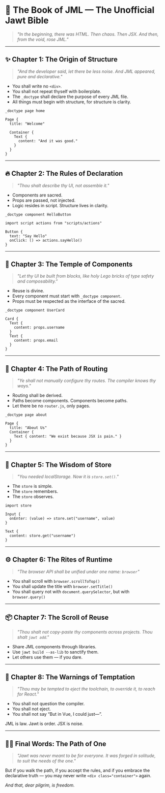 # 📖 The Book of JML — The Unofficial Jawt Bible

> *"In the beginning, there was HTML. Then chaos. Then JSX. And then, from the void, rose JML."*

---

## ✨ Chapter 1: The Origin of Structure

> *"And the developer said, let there be less noise. And JML appeared, pure and declarative."*

* You shall write no `<div>`.
* You shall not repeat thyself with boilerplate.
* The `_doctype` shall declare the purpose of every JML file.
* All things must begin with structure, for structure is clarity.

```jml
_doctype page home

Page {
  title: "Welcome"

  Container {
    Text {
      content: "And it was good."
    }
  }
}
```

---

## 🔥 Chapter 2: The Rules of Declaration

> *"Thou shalt describe thy UI, not assemble it."*

* Components are sacred.
* Props are passed, not injected.
* Logic resides in script. Structure lives in clarity.

```jml
_doctype component HelloButton

import script actions from "scripts/actions"

Button {
  text: "Say Hello"
  onClick: () => actions.sayHello()
}
```

---

## 🧱 Chapter 3: The Temple of Components

> *"Let thy UI be built from blocks, like holy Lego bricks of type safety and composability."*

* Reuse is divine.
* Every component must start with `_doctype component`.
* Props must be respected as the interface of the sacred.

```jml
_doctype component UserCard

Card {
  Text {
    content: props.username
  }
  Text {
    content: props.email
  }
}
```

---

## 🔀 Chapter 4: The Path of Routing

> *"Ye shall not manually configure thy routes. The compiler knows thy ways."*

* Routing shall be derived.
* Paths become components. Components become paths.
* Let there be no `router.js`, only pages.

```jml
_doctype page about

Page {
  title: "About Us"
  Container {
    Text { content: "We exist because JSX is pain." }
  }
}
```

---

## 🧠 Chapter 5: The Wisdom of Store

> *"You needed localStorage. Now it is `store.set()`."*

* The `store` is simple.
* The `store` remembers.
* The `store` observes.

```jml
import store

Input {
  onEnter: (value) => store.set("username", value)
}

Text {
  content: store.get("username")
}
```

---

## ⚙️ Chapter 6: The Rites of Runtime

> *"The browser API shall be unified under one name: `browser`"*

* You shall scroll with `browser.scrollToTop()`
* You shall update the title with `browser.setTitle()`
* You shall query not with `document.querySelector`, but with `browser.query()`

---

## 📦 Chapter 7: The Scroll of Reuse

> *"Thou shalt not copy-paste thy components across projects. Thou shalt `jawt add`."*

* Share JML components through libraries.
* Use `jawt build --as-lib` to sanctify them.
* Let others use them — if you dare.

---

## 🙅 Chapter 8: The Warnings of Temptation

> *"Thou may be tempted to eject the toolchain, to override it, to reach for React."*

* You shall not question the compiler.
* You shall not eject.
* You shall not say “But in Vue, I could just—”.

JML is law. Jawt is order. JSX is noise.

---

## 🧙‍♂️ Final Words: The Path of One

> *"Jawt was never meant to be for everyone. It was forged in solitude, to suit the needs of the one."*

But if you walk the path, if you accept the rules, and if you embrace the declarative truth — you may never write `<div class="container">` again.

*And that, dear pilgrim, is freedom.*
